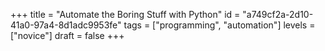+++
title = "Automate the Boring Stuff with Python"
id = "a749cf2a-2d10-41a0-97a4-8d1adc9953fe"
tags = ["programming", "automation"]
levels = ["novice"]
draft = false
+++
